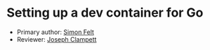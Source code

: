 # Setting up a dev container for Go

* Primary author: [Simon Felt](https://github.com/simofel)
* Reviewer: [Joseph Clampett](https://github.com/josephclampett-education)
